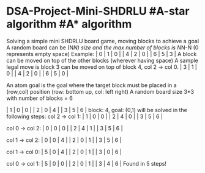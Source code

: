 # DSA-Project-Mini-SHDRLU #A-star algorithm #A* algorithm 
Solving a simple mini SHDRLU board game, moving blocks to achieve a goal 
A random board can be (N*N) size and the max number of blocks is N*N-N (0 represents empty space)
Example: 
|  0 |  1 |  0 |
|  4 |  2 |  0 |
|  6 |  5 |  3 |
A block can be moved on top of the other blocks (wherever having space)
A sample legal move is block 3 can be moved on top of block 4, col 2 -> col 0.
|  3 |  1 |  0 |
|  4 |  2 |  0 |
|  6 |  5 |  0 |

An atom goal is the goal where the target block must be placed in a (row,col) position (row: bottom up, col: left right)
A random board size 3*3 with number of blocks = 6

|  1 |  0 |  0 |
|  2 |  0 |  4 |
|  3 |  5 |  6 |
block: 4, goal: (0,1)
will be solved in the following steps: 
col 2 -> col 1:
|  1 |  0 |  0 |
|  2 |  4 |  0 |
|  3 |  5 |  6 |

col 0 -> col 2:
|  0 |  0 |  0 |
|  2 |  4 |  1 |
|  3 |  5 |  6 |

col 1 -> col 2:
|  0 |  0 |  4 |
|  2 |  0 |  1 |
|  3 |  5 |  6 |

col 1 -> col 0:
|  5 |  0 |  4 |
|  2 |  0 |  1 |
|  3 |  0 |  6 |

col 0 -> col 1:
|  5 |  0 |  0 |
|  2 |  0 |  1 |
|  3 |  4 |  6 |
Found in 5 steps!
